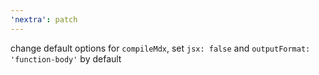 ```yaml
---
'nextra': patch
---
```


change default options for `compileMdx`, set `jsx: false` and `outputFormat: 'function-body'` by default
